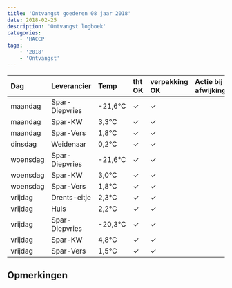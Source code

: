 ```yaml
---
title: 'Ontvangst goederen 08 jaar 2018'
date: 2018-02-25
description: 'Ontvangst logboek'
categories:
    - 'HACCP'
tags:
    - '2018'
    - 'Ontvangst'
---
```

| Dag | Leverancier | Temp | tht OK | verpakking OK | Actie bij afwijking | Controle door |
|:---|:---|:---|:---|:---|:---|:---|
| maandag | Spar-Diepvries | -21,6°C | &check; | &check; | | DPater |
| maandag | Spar-KW | 3,3°C | &check; | &check; | | DPater |
| maandag | Spar-Vers | 1,8°C | &check; | &check; | | DPater |
| dinsdag | Weidenaar | 0,2°C | &check; | &check; | | DPater |
| woensdag | Spar-Diepvries | -21,6°C | &check; | &check; | | WPater |
| woensdag | Spar-KW | 3,0°C | &check; | &check; | | WPater |
| woensdag | Spar-Vers | 1,8°C | &check; | &check; | | WPater |
| vrijdag | Drents-eitje | 2,3°C | &check; | &check; | | WPater |
| vrijdag | Huls | 2,2°C | &check; | &check; | | WPater |
| vrijdag | Spar-Diepvries | -20,3°C | &check; | &check; | | WPater |
| vrijdag | Spar-KW | 4,8°C | &check; | &check; | | WPater |
| vrijdag | Spar-Vers | 1,5°C | &check; | &check; | | WPater |

## Opmerkingen


